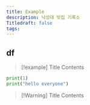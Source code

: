 ```yaml
---
title: Example
description: 낙성대 맛집 기록소
Titledraft: false
tags:
---
```

## df

> [!example] Title 
> Contents

``` python
print(1)
print("hello everyone")
```

> [!Warning] Title
> Contents

